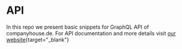 # API
In this repo we present basic snippets for GraphQL API of companyhouse.de.
For API documentation and more details visit [our website](https://www.companyhouse.de/api){target="_blank"}
